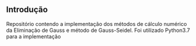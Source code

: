 ## Introdução
Repositório contendo a implementação dos métodos de cálculo numérico da Eliminação de Gauss e método de Gauss-Seidel. 
Foi utilizado Python3.7 para a implementação